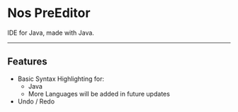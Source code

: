 # Nos PreEditor

IDE for Java, made with Java.

---
## Features

- Basic Syntax Highlighting for:
  - Java
  - More Languages will be added in future updates
- Undo / Redo
